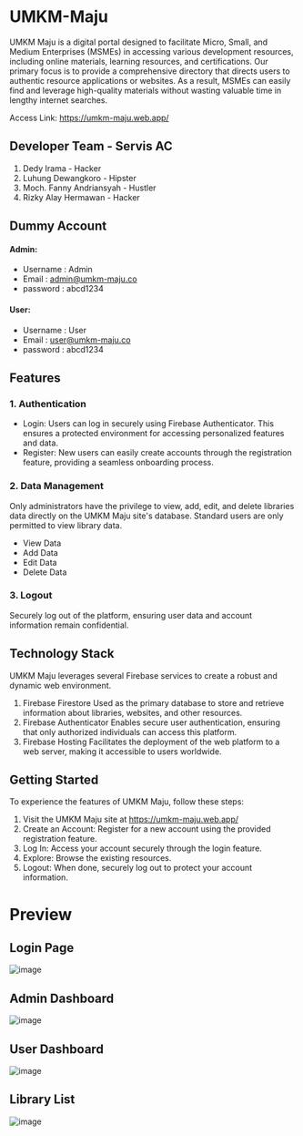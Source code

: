 ﻿# UMKM-Maju

UMKM Maju  is a digital portal designed to facilitate Micro, Small, and Medium Enterprises (MSMEs) in accessing various development resources, including online materials, learning resources, and certifications. Our primary focus is to provide a comprehensive directory that directs users to authentic resource applications or websites. As a result, MSMEs can easily find and leverage high-quality materials without wasting valuable time in lengthy internet searches.

Access Link: https://umkm-maju.web.app/

## Developer Team - Servis AC
1. Dedy Irama - Hacker
2. Luhung Dewangkoro - Hipster
3. Moch. Fanny Andriansyah - Hustler
4. Rizky Alay Hermawan - Hacker

## Dummy Account
#### Admin:
- Username  : Admin
- Email     : admin@umkm-maju.co
- password  : abcd1234
#### User:
- Username  : User
- Email     : user@umkm-maju.co
- password  : abcd1234

## Features
### 1. Authentication
- Login: Users can log in securely using Firebase Authenticator. This ensures a protected environment for accessing personalized features and data.
- Register: New users can easily create accounts through the registration feature, providing a seamless onboarding process.
### 2. Data Management
Only administrators have the privilege to view, add, edit, and delete libraries data directly on the UMKM Maju site's database. Standard users are only permitted to view library data.
- View Data
- Add Data
- Edit Data
- Delete Data
### 3. Logout
Securely log out of the platform, ensuring user data and account information remain confidential.

## Technology Stack
UMKM Maju leverages several Firebase services to create a robust and dynamic web environment.
1. Firebase Firestore
Used as the primary database to store and retrieve information about libraries, websites, and other resources.
2. Firebase Authenticator
Enables secure user authentication, ensuring that only authorized individuals can access this platform.
3. Firebase Hosting
Facilitates the deployment of the web platform to a web server, making it accessible to users worldwide.

## Getting Started
To experience the features of UMKM Maju, follow these steps:
1. Visit the UMKM Maju site at https://umkm-maju.web.app/
2. Create an Account: Register for a new account using the provided registration feature.
3. Log In: Access your account securely through the login feature.
4. Explore: Browse the existing resources.
5. Logout: When done, securely log out to protect your account information.

# Preview
## Login Page
![image](https://github.com/Dedyirama-id/UMKM-Maju/assets/153349665/6ca2279a-6386-4edf-a66a-216e305eeb28)
## Admin Dashboard
![image](https://github.com/Dedyirama-id/UMKM-Maju/assets/153349665/9f4cd46d-475d-46bf-bb1d-f9341d560bea)
## User Dashboard
![image](https://github.com/Dedyirama-id/UMKM-Maju/assets/153349665/755c16e5-ed3f-4ea0-a0c0-3a0dec6b2ab0)
## Library List
![image](https://github.com/Dedyirama-id/UMKM-Maju/assets/153349665/1e10241f-74ed-4e06-bf1e-976ae5154166)
